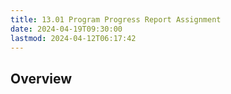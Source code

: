```yaml
---
title: 13.01 Program Progress Report Assignment
date: 2024-04-19T09:30:00
lastmod: 2024-04-12T06:17:42
---
```


## Overview
